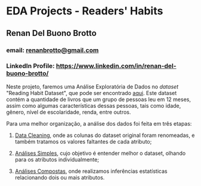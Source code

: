 # EDA Projects - Readers' Habits
## Renan Del Buono Brotto
### email: renanbrotto@gmail.com
### LinkedIn Profile: https://www.linkedin.com/in/renan-del-buono-brotto/

Neste projeto, faremos uma Análise Exploratória de Dados no *dataset* "Reading Habit Dataset", que pode ser encontrado [aqui](https://www.kaggle.com/datasets/vipulgote4/reading-habit-dataset). Este dataset contém a quantidade de livros que um grupo de pessoas leu em 12 meses, assim como algumas características dessas pessoas, tais como idade, gênero, nível de escolaridade, renda, entre outros.

Para uma melhor organização, a análise dos dados foi feita em três etapas:

1) [Data Cleaning](#data_cleaning), onde as colunas do dataset original foram renomeadas, e também tratamos os valores faltantes de cada atributo;

2) [Análises Simples](#analises_simples), cujo objetivo é entender melhor o dataset, olhando para os atributos individualmente;

3) [Análises Compostas](#analises_compostas), onde realizamos inferências estatísticas relacionando dois ou mais atributos.
